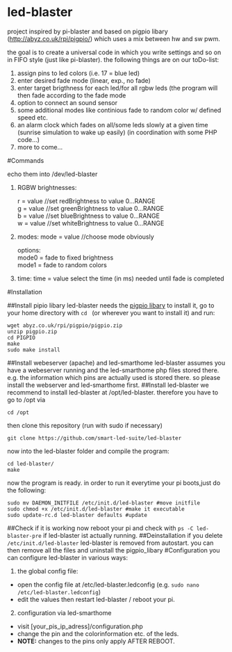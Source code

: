 # led-blaster

project inspired by pi-blaster and based on pigpio libary (http://abyz.co.uk/rpi/pigpio/) which uses a mix between hw and sw pwm.

the goal is to create a universal code in which you write settings and so on in FIFO style (just like pi-blaster).
the following things are on our toDo-list:

1. assign pins to led colors (i.e. 17 = blue led)
2. enter desired fade mode (linear, exp., no fade)
3. enter target brigthness for each led/for all rgbw leds (the program will then fade according to the fade mode
4. option to connect an sound sensor
5. some additional modes like continious fade to random color w/ defined speed etc.
6. an alarm clock which fades on all/some leds slowly at a given time (sunrise simulation to wake up easily) (in coordination with some PHP code...)
7. more to come...

#Commands

echo them into /dev/led-blaster

1. RGBW brightnesses:

   r = value  //set redBrightness to value 0...RANGE  
   g = value  //set greenBrightness to value 0...RANGE  
   b = value  //set blueBrightness to value 0...RANGE  
   w = value  //set whiteBrightness to value 0...RANGE  

2. modes:
   mode = value //choose mode obviously

   options:  
   mode0 = fade to fixed brightness  
   mode1 = fade to random colors  

3. time:
  time = value
  select the time (in ms) needed until fade is completed

#Installation

##Install pipio libary
led-blaster needs the [pigpio libary](http://abyz.co.uk/rpi/pigpio/)
to install it, go to your home directory with `cd ` (or wherever you want to install it) and run:
```
wget abyz.co.uk/rpi/pigpio/pigpio.zip
unzip pigpio.zip
cd PIGPIO
make
sudo make install
```
##Install webeserver (apache) and led-smarthome
led-blaster assumes you have a webeserver running and the led-smarthome php files stored there.
e.g. the information which pins are actually used is stored there.
so please install the webserver and led-smarthome first.
##Install led-blaster
we recommend to install led-blaster at /opt/led-blaster.
therefore you have to go to /opt via
```
cd /opt
```
then clone this repository (run with sudo if necessary)
```
git clone https://github.com/smart-led-suite/led-blaster
```
now into the led-blaster folder and compile the program:
```
cd led-blaster/
make
```
now the program is ready.
in order to run it everytime your pi boots,just do the following:
```
sudo mv DAEMON_INITFILE /etc/init.d/led-blaster #move initfile
sudo chmod +x /etc/init.d/led-blaster #make it executable
sudo update-rc.d led-blaster defaults #update
```
##Check if it is working
now reboot your pi and check with
`ps -C led-blaster-pre` if led-blaster ist actually running.
##Deinstallation
if you delete `/etc/init.d/led-blaster` led-blaster is removed from autostart. you can then remove all the files and uninstall the pigpio_libary
#Configuration
you can configure led-blaster in various ways:

1. the global config file:  
  * open the config file at /etc/led-blaster.ledconfig (e.g. `sudo nano /etc/led-blaster.ledconfig`)  
  * edit the values then restart led-blaster / reboot your pi.  
2. configuration via led-smarthome
  * visit [your_pis_ip_adress]/configuration.php  
  * change the pin and the colorinformation etc. of the leds.  
  * **NOTE:** changes to the pins only apply AFTER REBOOT.  
